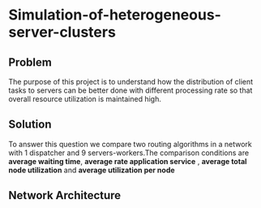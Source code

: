 # Simulation-of-heterogeneous-server-clusters

## Problem
The purpose of this project is to understand how the distribution of client tasks to servers can be better done with different processing rate so that overall resource utilization is maintained high.

## Solution
To answer this question we compare two routing algorithms in a network with 1 dispatcher and 9 servers-workers.The comparison conditions are **average waiting time**,
**average rate application service** , **average total node utilization** and **average utilization per node**

## Network Architecture
